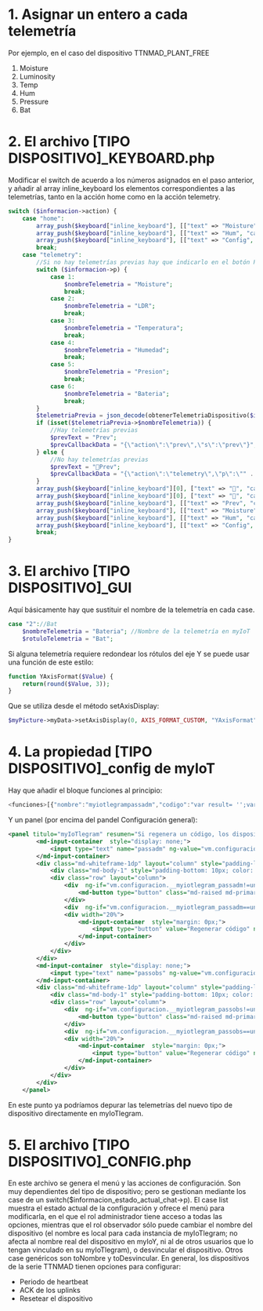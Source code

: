 # 1. Asignar un entero a cada telemetría
Por ejemplo, en el caso del dispositivo TTNMAD_PLANT_FREE
1. Moisture
2. Luminosity
3. Temp
4. Hum
5. Pressure
6. Bat

# 2. El archivo \[TIPO DISPOSITIVO]_KEYBOARD.php
Modificar el switch de acuerdo a los números asignados en el paso anterior, y añadir al array inline_keyboard los elementos correspondientes a las telemetrías, tanto en la acción home como en la acción telemetry.
```php
switch ($informacion->action) {
    case "home":
        array_push($keyboard["inline_keyboard"], [["text" => "Moisture", "callback_data" => "{\"action\":\"telemetry\",\"p\":\"1\",\"q\":\"1\",\"r\":\"" . time() . "\"}"], ["text" => "Luminosity", "callback_data" => "{\"action\":\"telemetry\",\"p\":\"2\",\"q\":\"1\",\"r\":\"" . time() . "\"}"], ["text" => "Temp", "callback_data" => "{\"action\":\"telemetry\",\"p\":\"3\",\"q\":\"1\",\"r\":\"" . time() . "\"}"]]);
        array_push($keyboard["inline_keyboard"], [["text" => "Hum", "callback_data" => "{\"action\":\"telemetry\",\"p\":\"4\",\"q\":\"1\",\"r\":\"" . time() . "\"}"], ["text" => "Pressure", "callback_data" => "{\"action\":\"telemetry\",\"p\":\"5\",\"q\":\"1\",\"r\":\"" . time() . "\"}"], ["text" => "Bat", "callback_data" => "{\"action\":\"telemetry\",\"p\":\"6\",\"q\":\"1\",\"r\":\"" . time() . "\"}"]]);
        array_push($keyboard["inline_keyboard"], [["text" => "Config", "callback_data" => "{\"action\":\"toConfig\"}"], ["text" => "Alarms", "callback_data" => "{\"action\":\"toAlarm\"}"]]);
        break;
    case "telemetry":
        //Si no hay telemetrías previas hay que indicarlo en el botón Prev
        switch ($informacion->p) {
            case 1:
                $nombreTelemetria = "Moisture";
                break;
            case 2:
                $nombreTelemetria = "LDR";
                break;
            case 3:
                $nombreTelemetria = "Temperatura";
                break;
            case 4:
                $nombreTelemetria = "Humedad";
                break;
            case 5:
                $nombreTelemetria = "Presion";
                break;
            case 6:
                $nombreTelemetria = "Bateria";
                break;
        }
        $telemetriaPrevia = json_decode(obtenerTelemetriaDispositivo($informacion->id, $nombreTelemetria, (intval($informacion->r) * 1000) - (intval($informacion->q) * 3600000), null));
        if (isset($telemetriaPrevia->$nombreTelemetria)) {
            //Hay telemetrías previas
            $prevText = "Prev";
            $prevCallbackData = "{\"action\":\"prev\",\"s\":\"prev\"}";
        } else {
            //No hay telemetrías previas
            $prevText = "🚫Prev";
            $prevCallbackData = "{\"action\":\"telemetry\",\"p\":\"" . $informacion->p . "\",\"q\":\"" . $informacion->q . "\",\"r\":\"" . $informacion->r . "\"}";
        }
        array_push($keyboard["inline_keyboard"][0], ["text" => "💾", "callback_data" => "{\"action\":\"download\"}"]);
        array_push($keyboard["inline_keyboard"][0], ["text" => "📝", "callback_data" => "{\"action\":\"text\"}"]);
        array_push($keyboard["inline_keyboard"], [["text" => "Prev", "callback_data" => "{\"action\":\"prev\",\"s\":\"prev\"}"], ["text" => "1h", "callback_data" => "{\"action\":\"telemetry\",\"p\":\"" . $informacion->p . "\",\"q\":\"1\",\"r\":\"" . $informacion->r . "\"}"], ["text" => "1d", "callback_data" => "{\"action\":\"telemetry\",\"p\":\"" . $informacion->p . "\",\"q\":\"24\",\"r\":\"" . $informacion->r . "\"}"], ["text" => "7d", "callback_data" => "{\"action\":\"telemetry\",\"p\":\"" . $informacion->p . "\",\"q\":\"168\",\"r\":\"" . $informacion->r . "\"}"], ["text" => "30d", "callback_data" => "{\"action\":\"telemetry\",\"p\":\"" . $informacion->p . "\",\"q\":\"720\",\"r\":\"" . $informacion->r . "\"}"], ["text" => "Next", "callback_data" => "{\"action\":\"next\",\"s\":\"next\"}"]]);
        array_push($keyboard["inline_keyboard"], [["text" => "Moisture", "callback_data" => "{\"action\":\"telemetry\",\"p\":\"1\",\"q\":\"" . $informacion->q . "\",\"r\":\"" . $informacion->r . "\"}"], ["text" => "Luminosity", "callback_data" => "{\"action\":\"telemetry\",\"p\":\"2\",\"q\":\"" . $informacion->q . "\",\"r\":\"" . $informacion->r . "\"}"], ["text" => "Temp", "callback_data" => "{\"action\":\"telemetry\",\"p\":\"3\",\"q\":\"" . $informacion->q . "\",\"r\":\"" . $informacion->r . "\"}"]]);
        array_push($keyboard["inline_keyboard"], [["text" => "Hum", "callback_data" => "{\"action\":\"telemetry\",\"p\":\"4\",\"q\":\"" . $informacion->q . "\",\"r\":\"" . $informacion->r . "\"}"], ["text" => "Pressure", "callback_data" => "{\"action\":\"telemetry\",\"p\":\"5\",\"q\":\"" . $informacion->q . "\",\"r\":\"" . $informacion->r . "\"}"], ["text" => "Bat", "callback_data" => "{\"action\":\"telemetry\",\"p\":\"6\",\"q\":\"" . $informacion->q . "\",\"r\":\"" . $informacion->r . "\"}"]]);
        array_push($keyboard["inline_keyboard"], [["text" => "Config", "callback_data" => "{\"action\":\"toConfig\"}"], ["text" => "Alarms", "callback_data" => "{\"action\":\"toAlarm\"}"]]);
        break;
}
```
    
# 3. El archivo \[TIPO DISPOSITIVO]_GUI
Aquí básicamente hay que sustituir el nombre de la telemetría en cada case.
```php
case "2"://Bat 
    $nombreTelemetria = "Bateria"; //Nombre de la telemetría en myIoT
    $rotuloTelemetria = "Bat";
```
Si alguna telemetría requiere redondear los rótulos del eje Y se puede usar una función de este estilo:
```php
function YAxisFormat($Value) {
    return(round($Value, 3));
}
```
Que se utiliza desde el método setAxisDisplay:
```php
$myPicture->myData->setAxisDisplay(0, AXIS_FORMAT_CUSTOM, "YAxisFormat"); //Redondeo a 3 decimales
```

# 4. La propiedad \[TIPO DISPOSITIVO]_config de myIoT
Hay que añadir el bloque funciones al principio:
```javascript
<funciones>[{"nombre":"myiotlegrampassadm","codigo":"var result= '';var characters= 'ABCDEFGHIJKLMNOPQRSTUVWXYZabcdefghijklmnopqrstuvwxyz0123456789';var charactersLength = characters.length;for ( var i = 0; i != 20; i++ ) {result += characters.charAt(Math.floor(Math.random()* charactersLength));}$scope.vm.configuracion.__myiotlegram_passadm=result;$scope.form.configuracionmyiotlegram.$setDirty()"},{"nombre":"myiotlegrampassobs","codigo":"var result= '';var characters= 'ABCDEFGHIJKLMNOPQRSTUVWXYZabcdefghijklmnopqrstuvwxyz0123456789';var charactersLength = characters.length;for ( var i = 0; i != 20; i++ ) {result += characters.charAt(Math.floor(Math.random()* charactersLength));}$scope.vm.configuracion.__myiotlegram_passobs=result;$scope.form.configuracionmyiotlegram.$setDirty()"}]</funciones>
```
Y un panel (por encima del pandel Configuración general):
```xml
<panel titulo="myIoTlegram" resumen="Si regenera un código, los dispositivos que estén usando el actual quedarán desvinculados de myIoTlegram" nombreFormulario="myiotlegram" ng-if="!vm.attributes.hasOwnProperty('esDelegado') || (vm.attributes.esDelegado===false)">
		<md-input-container  style="display: none;">
			<input type="text" name="passadm" ng-value="vm.configuracion.__myiotlegram_passadm"/>
		</md-input-container>
		<div class="md-whiteframe-1dp" layout="column" style="padding-left: 5px; margin-bottom: 3px;">
			<div class="md-body-1" style="padding-bottom: 10px; color: rgba(0,0,0,0.57);">Código de administrador</div>
			<div class="row" layout="column">
				<div  ng-if="vm.configuracion.__myiotlegram_passadm!=undefined">{{vm.entityId.id}}:{{vm.configuracion.__myiotlegram_passadm}}-A
					<md-button type="button" class="md-raised md-primary md-button md-ink-ripple" ng-href="https://chart.googleapis.com/chart?chs=350x350&amp;cht=qr&amp;chl={{vm.entityId.id}}:{{vm.configuracion.__myiotlegram_passadm}}-A" target="_blank">Ver código QR</md-button>
				</div>
				<div  ng-if="vm.configuracion.__myiotlegram_passadm==undefined">NO GENERADO</div>
				<div width="20%">
					<md-input-container  style="margin: 0px;">
						<input type="button" value="Regenerar código" ng-click="myiotlegrampassadm()" class="md-raised md-primary md-button md-ink-ripple"/>
					</md-input-container>
				</div>
			</div>
		</div>
		<md-input-container  style="display: none;">
			<input type="text" name="passobs" ng-value="vm.configuracion.__myiotlegram_passobs"/>
		</md-input-container>
		<div class="md-whiteframe-1dp" layout="column" style="padding-left: 5px; margin-bottom: 3px;">
			<div class="md-body-1" style="padding-bottom: 10px; color: rgba(0,0,0,0.57);">Código de observador</div>
			<div class="row" layout="column">
				<div  ng-if="vm.configuracion.__myiotlegram_passobs!=undefined">{{vm.entityId.id}}:{{vm.configuracion.__myiotlegram_passobs}}-O
					<md-button type="button" class="md-raised md-primary md-button md-ink-ripple" ng-href="https://chart.googleapis.com/chart?chs=350x350&amp;cht=qr&amp;chl={{vm.entityId.id}}:{{vm.configuracion.__myiotlegram_passobs}}-O" target="_blank">Ver código QR</md-button>
				</div>
				<div  ng-if="vm.configuracion.__myiotlegram_passobs==undefined">NO GENERADO</div>
				<div width="20%">
					<md-input-container  style="margin: 0px;">
						<input type="button" value="Regenerar código" ng-click="myiotlegrampassobs()" class="md-raised md-primary md-button md-ink-ripple"/>
					</md-input-container>
				</div>
			</div>
		</div>
	</panel>
```
En este punto ya podríamos depurar las telemetrías del nuevo tipo de dispositivo directamente en myIoTlegram.

# 5. El archivo \[TIPO DISPOSITIVO]_CONFIG.php
En este archivo se genera el menú y las acciones de configuración.
Son muy dependientes del tipo de dispositivo; pero se gestionan mediante los case de un switch($informacion_estado_actual_chat->p).
El case list muestra el estado actual de la configuración y ofrece el menú para modificarla, en el que el rol administrador tiene acceso a todas las opciones, mientras que el rol observador sólo puede cambiar el nombre del dispositivo (el nombre es local para cada instancia de myIoTlegram; no afecta al nombre real del dispositivo en myIoY, ni al de otros usuarios que lo tengan vinculado en su myIoTlegram), o desvincular el dispositivo.
Otros case genéricos son toNombre y toDesvincular.
En general, los dispositivos de la serie TTNMAD tienen opciones para configurar:

* Periodo de heartbeat
* ACK de los uplinks
* Resetear el dispositivo
